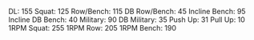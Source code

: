 DL: 155
 Squat: 125
 Row/Bench: 115
 DB Row/Bench: 45
 Incline Bench: 95
 Incline DB Bench: 40
 Military: 90
 DB Military: 35
 Push Up: 31
 Pull Up: 10
 1RPM Squat: 255
 1RPM Row: 205
 1RPM Bench: 190

